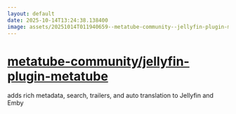 ```yaml
---
layout: default
date: 2025-10-14T13:24:38.138400
image: assets/20251014T011940659--metatube-community--jellyfin-plugin-metatube--20251014T013617867--cropped.png
---
```


# [metatube-community/jellyfin-plugin-metatube](https://github.com/metatube-community/jellyfin-plugin-metatube)

adds rich metadata, search, trailers, and auto translation to Jellyfin and Emby
